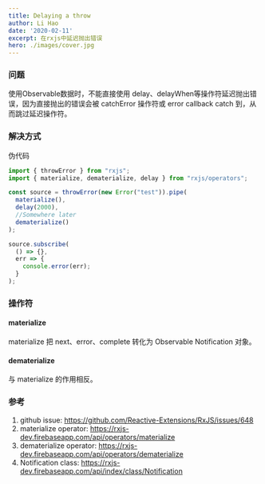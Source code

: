 ```yaml
---
title: Delaying a throw
author: Li Hao
date: '2020-02-11'
excerpt: 在rxjs中延迟抛出错误
hero: ./images/cover.jpg
---
```

### 问题

使用Observable数据时，不能直接使用 delay、delayWhen等操作符延迟抛出错误，因为直接抛出的错误会被 catchError 操作符或 error callback catch 到，从而跳过延迟操作符。

### 解决方式

伪代码

```javascript
import { throwError } from "rxjs";
import { materialize, dematerialize, delay } from "rxjs/operators";

const source = throwError(new Error("test")).pipe(
  materialize(),
  delay(2000),
  //Somewhere later
  dematerialize()
);

source.subscribe(
  () => {},
  err => {
    console.error(err);
  }
);

```

### 操作符

#### materialize

materialize 把 next、error、complete 转化为 Observable Notification 对象。

#### dematerialize

与 materialize 的作用相反。

### 参考

1. github issue: https://github.com/Reactive-Extensions/RxJS/issues/648
2. materialize operator: https://rxjs-dev.firebaseapp.com/api/operators/materialize
3. dematerialize operator: https://rxjs-dev.firebaseapp.com/api/operators/dematerialize
4. Notification class: https://rxjs-dev.firebaseapp.com/api/index/class/Notification
